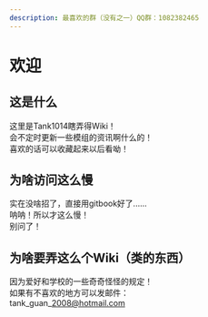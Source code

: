 ```yaml
---
description: 最喜欢的群（没有之一）QQ群：1082382465
---
```


# 欢迎

## 这是什么

这里是Tank1014瞎弄得Wiki！  
会不定时更新一些模组的资讯啊什么的！  
喜欢的话可以收藏起来以后看呦！

## 为啥访问这么慢

实在没啥招了，直接用gitbook好了......  
呐呐！所以才这么慢！  
别问了！

## 为啥要弄这么个Wiki（类的东西）

因为爱好和学校的一些奇奇怪怪的规定！  
如果有不喜欢的地方可以发邮件：  
tank\_guan\_2008@hotmail.com


